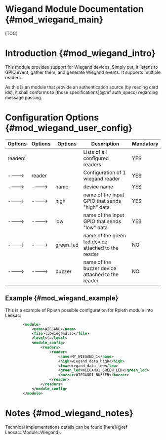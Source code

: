 Wiegand Module Documentation {#mod_wiegand_main}
================================================

[TOC]

Introduction {#mod_wiegand_intro}
=================================

This module provides support for Wiegand devices. Simply put, it listens to GPIO event,
gather them, and generate Wiegand events. It supports multiple readers.

As this is an module that provide an authentication source (by reading card ids), it shall
conforms to [those specifications](@ref auth_specc) regarding message passing.

Configuration Options {#mod_wiegand_user_config}
================================================

Options    | Options  | Options    | Description                                            | Mandatory
-----------|----------|------------|--------------------------------------------------------|-----------
readers    |          |            | Lists of all configured readers                        | YES
---->      | reader   |            | Configuration of 1 wiegand reader                      | YES
---->      | ---->    | name       | device name                                            | YES
---->      | ---->    | high       | name of the input GPIO that sends "high" data          | YES
---->      | ---->    | low        | name of the input GPIO that sends "low" data           | YES
---->      | ---->    | green_led  | name of the green led device attached to the reader    | NO
---->      | ---->    | buzzer     | name of the buzzer device attached to the reader       | NO

Example {#mod_wiegand_example}
------------------------------

This is a example of Rpleth possible configuration for Rpleth module into Leosac:

~~~~~~~~~~~~~~~~~~~~~~~~~~~~~~~~~~~~~~~~~~~~~~~~~~~.xml
        <module>
            <name>WIEGAND</name>
            <file>libwiegand.so</file>
            <level>5</level>
            <module_config>
                <readers>
                    <reader>
                        <name>MY_WIEGAND_1</name>
                        <high>wiegand_data_high</high>
                        <low>wiegand_data_low</low>
                        <green_led>WIEGAND1_GREEN_LED</green_led>
                        <buzzer>WIEGAND1_BUZZER</buzzer>
                    </reader>
                </readers>
            </module_config>
        </module>
~~~~~~~~~~~~~~~~~~~~~~~~~~~~~~~~~~~~~~~~~~~~~~~~~~~
            
Notes {#mod_wiegand_notes}
==========================

Technical implementations details can be found [here](@ref Leosac::Module::Wiegand).
